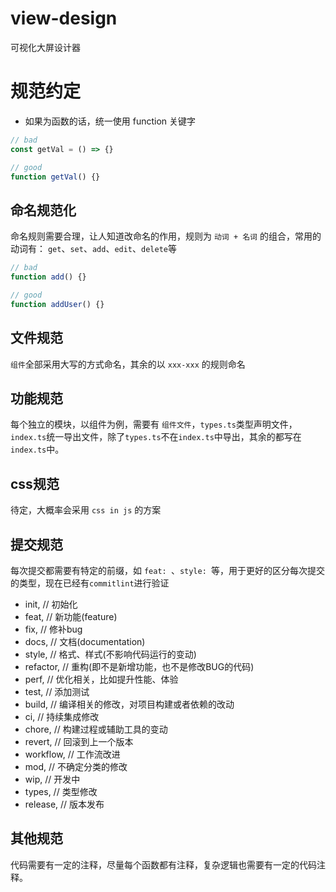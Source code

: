 # view-design

可视化大屏设计器

# 规范约定

- 如果为函数的话，统一使用 function 关键字

```js
// bad
const getVal = () => {}

// good
function getVal() {}

```

## 命名规范化

命名规则需要合理，让人知道改命名的作用，规则为 `动词 + 名词` 的组合，常用的动词有： `get`、`set`、`add`、`edit`、`delete`等

```js
// bad
function add() {}

// good
function addUser() {}
```

## 文件规范

`组件`全部采用大写的方式命名，其余的以 `xxx-xxx` 的规则命名

## 功能规范

每个独立的模块，以组件为例，需要有 `组件文件`，`types.ts`类型声明文件，`index.ts`统一导出文件，除了`types.ts`不在`index.ts`中导出，其余的都写在`index.ts`中。

## css规范

待定，大概率会采用 `css in js` 的方案

## 提交规范

每次提交都需要有特定的前缀，如 `feat: `、`style: `等，用于更好的区分每次提交的类型，现在已经有`commitlint`进行验证

- init, // 初始化
- feat, // 新功能(feature)
- fix, // 修补bug
- docs, // 文档(documentation)
- style, // 格式、样式(不影响代码运行的变动)
- refactor, // 重构(即不是新增功能，也不是修改BUG的代码)
- perf, // 优化相关，比如提升性能、体验
- test, // 添加测试
- build, // 编译相关的修改，对项目构建或者依赖的改动
- ci, // 持续集成修改
- chore, // 构建过程或辅助工具的变动
- revert, // 回滚到上一个版本
- workflow, // 工作流改进
- mod, // 不确定分类的修改
- wip, // 开发中
- types, // 类型修改
- release, // 版本发布

## 其他规范

代码需要有一定的注释，尽量每个函数都有注释，复杂逻辑也需要有一定的代码注释。

